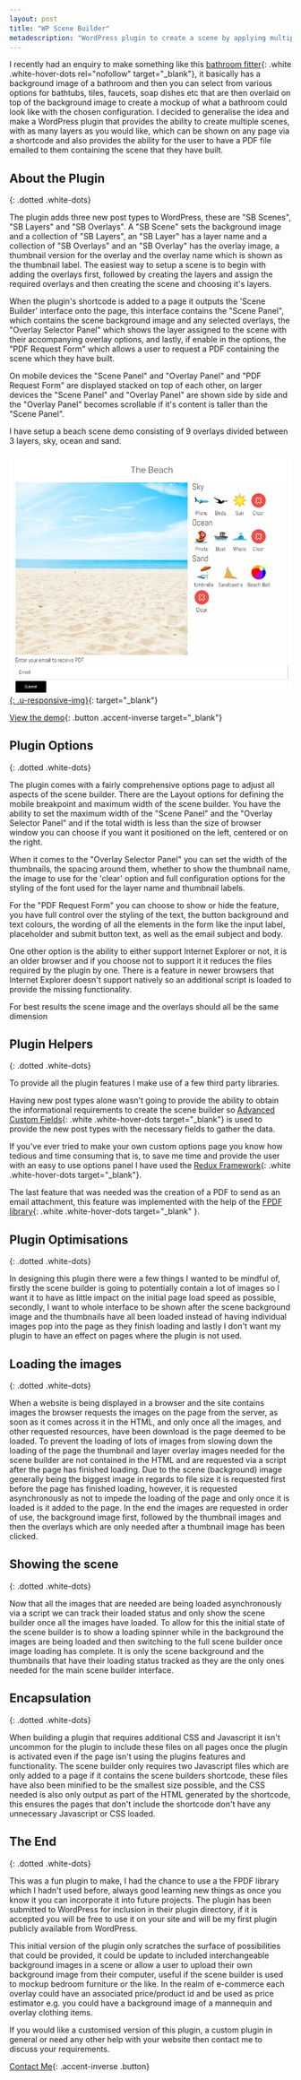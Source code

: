 ```yaml
---
layout: post
title: "WP Scene Builder"
metadescription: "WordPress plugin to create a scene by applying multiple layers over the background to flesh out a scene"
---
```



I recently had an enquiry to make something like this [bathroom fitter][bathConfig]{: .white .white-hover-dots rel="nofollow" target="_blank"}, it basically has a background image of a bathroom and then you can select from various options for bathtubs, tiles, faucets, soap dishes etc that are then overlaid on top of the background image to create a mockup of what a bathroom could look like with the chosen configuration. I decided to generalise the idea and make a WordPress plugin that provides the ability to create multiple scenes, with as many layers as you would like, which can be shown on any page via a shortcode and also provides the ability for the user to have a PDF file emailed to them containing the scene that they have built.  

## About the Plugin
{: .dotted .white-dots}

The plugin adds three new post types to WordPress, these are "SB Scenes", "SB Layers" and "SB Overlays". A "SB Scene" sets the background image and a collection of "SB Layers", an "SB Layer" has a layer name and a collection of "SB Overlays" and an "SB Overlay" has the overlay image, a thumbnail version for the overlay and the overlay name which is shown as the thumbnail label. The easiest way to setup a scene is to begin with adding the overlays first, followed by creating the layers and assign the required overlays and then creating the scene and choosing it's layers. 

When the plugin's shortcode is added to a page it outputs the 'Scene Builder' interface onto the page, this interface contains the "Scene Panel", which contains the scene background image and any selected overlays, the "Overlay Selector Panel" which shows the layer assigned to the scene with their accompanying overlay options, and lastly, if enable in the options, the "PDF Request Form" which allows a user to request a PDF containing the scene which they have built. 

On mobile devices the "Scene Panel" and "Overlay Panel" and "PDF Request Form" are displayed stacked on top of each other, on larger devices the "Scene Panel" and "Overlay Panel" are shown side by side and the "Overlay Panel" becomes scrollable if it's content is taller than the "Scene Panel".

I have setup a beach scene demo consisting of 9 overlays divided between 3 layers, sky, ocean and sand.

[![Scene builder user interface][builder]{: .u-responsive-img}][builder]{:  target="_blank"}

[View the demo][demo]{: .button .accent-inverse target="_blank"}


## Plugin Options
{: .dotted .white-dots}

The plugin comes with a fairly comprehensive options page to adjust all aspects of the scene builder. There are the Layout options for defining the mobile breakpoint and maximum width of the scene builder. You have the ability to set the maximum width of the "Scene Panel" and the "Overlay Selector Panel" and if the total width is less than the size of browser window you can choose if you want it positioned on the left, centered or on the right.

When it comes to the "Overlay Selector Panel" you can set the width of the thumbnails, the spacing around them, whether to show the thumbnail name, the image to use for the 'clear' option and full configuration options for the styling of the font used for the layer name and thumbnail labels.

For the "PDF Request Form" you can choose to show or hide the feature, you have full control over the styling of the text, the button background and text colours, the wording of all the elements in the form like the input label, placeholder and submit button text, as well as the email subject and body.

One other option is the ability to either support Internet Explorer or not, it is an older browser and if you choose not to support it it reduces the files required by the plugin by one. There is a feature in newer browsers that Internet Explorer doesn't support natively so an additional script is loaded to provide the missing functionality.

For best results the scene image and the overlays should all be the same dimension 

## Plugin Helpers
{: .dotted .white-dots}

To provide all the plugin features I make use of a few third party libraries. 

Having new post types alone wasn't going to provide the ability to obtain the informational requirements to create the scene builder so [Advanced Custom Fields][acf]{: .white .white-hover-dots target="_blank"} is used to provide the new post types with the necessary fields to gather the data.

If you've ever tried to make your own custom options page you know how tedious and time consuming that is, to save me time and provide the user with an easy to use options panel I have used the [Redux Framework][redux]{: .white .white-hover-dots target="_blank"}.

The last feature that was needed was the creation of a PDF to send as an email attachment, this feature was implemented with the help of the [FPDF library][fpdf]{: .white .white-hover-dots target="_blank" }.

## Plugin Optimisations
{: .dotted .white-dots}

In designing this plugin there were a few things I wanted to be mindful of, firstly the scene builder is going to potentially contain a lot of images so I want it to have as little impact on the initial page load speed as possible, secondly, I want to whole interface to be shown after the scene background image and the thumbnails have all been loaded instead of having individual images pop into the page as they finish loading and lastly I don't want my plugin to have an effect on pages where the plugin is not used.



## Loading the images
{: .dotted .white-dots}

When a website is being displayed in a browser and the site contains images the browser requests the images on the page from the server, as soon as it comes across it in the HTML, and only once all the images, and other requested resources, have been download is the page deemed to be loaded. To prevent the loading of lots of images from slowing down the loading of the page the thumbnail and layer overlay images needed for the scene builder are not contained in the HTML and are requested via a script after the page has finished loading. Due to the scene (background) image generally being the biggest image in regards to file size it is requested first before the page has finished loading, however, it is requested asynchronously as not to impede the loading of the page and only once it is loaded is it added to the page. In the end the images are requested in order of use, the background image first, followed by the thumbnail images and then the overlays which are only needed after a thumbnail image has been clicked.

## Showing the scene
{: .dotted .white-dots}

Now that all the images that are needed are being loaded asynchronously via a script we can track their loaded status and only show the scene builder once all the images have loaded. To allow for this the initial state of the scene builder is to show a loading spinner while in the background the images are being loaded and then switching to the full scene builder once image loading has complete. It is only the scene background and the thumbnails that have their loading status tracked as they are the only ones needed for the main scene builder interface.

## Encapsulation
{: .dotted .white-dots}

When building a plugin that requires additional CSS and Javascript it isn't uncommon for the plugin to include these files on all pages once the plugin is activated even if the page isn't using the plugins features and functionality. The scene builder only requires two Javascript files which are only added to a page if it contains the scene builders shortcode, these files have also been minified to be the smallest size possible, and the CSS needed is also only output as part of the HTML generated by the shortcode, this ensures the pages that don't include the shortcode don't have any unnecessary Javascript or CSS loaded.

## The End
{: .dotted .white-dots}

This was a fun plugin to make, I had the chance to use a the FPDF library which I hadn't used before, always good learning new things as once you know it you can incorporate it into future projects. The plugin has been submitted to WordPress for inclusion in their plugin directory, if it is accepted you will be free to use it on your site and will be my first plugin publicly available from WordPress.

This initial version of the plugin only scratches the surface of possibilities that could be provided, it could be update to included interchangeable background images in a scene or allow a user to upload their own background image from their computer, useful if the scene builder is used to mockup bedroom furniture or the like. In the realm of e-commerce each overlay could have an associated price/product id and be used as price estimator e.g. you could have a background image of a mannequin and overlay clothing items. 

If you would like a customised version of this plugin, a custom plugin in general or need any other help with your website then contact me to discuss your requirements.

[Contact Me](/contact){: .accent-inverse .button}


[bathConfig]: https://www.bathfitter.com/design-your-own-bathroom
[demo]: https://jellyrobot.com.au/thebeach
[acf]: https://www.advancedcustomfields.com
[fpdf]: http://www.fpdf.org
[redux]: https://redux.io/
[builder]: \images\scene_builder.png